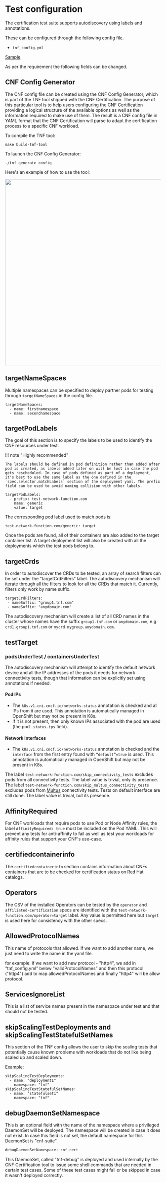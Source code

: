 <!-- markdownlint-disable code-block-style line-length no-bare-urls -->
# Test configuration

The certification test suite supports autodiscovery using labels and annotations.

These can be configured through the following config file.

- `tnf_config.yml`

[Sample](https://github.com/test-network-function/cnf-certification-test/blob/main/cnf-certification-test/tnf_config.yml)

As per the requirement the following fields can be changed.

## CNF Config Generator

The CNF config file can be created using the CNF Config Generator, which is part of the TNF tool shipped with the CNF Certification. The purpose of this particular tool is to help users configuring the CNF Certification providing a logical structure of the available options as well as the information required to make use of them. The result is a CNF config file in YAML format that the CNF Certification will parse to adapt the certification process to a specific CNF workload.

To compile the TNF tool:

```shell
make build-tnf-tool
```

To launch the CNF Config Generator:

```shell
./tnf generate config
```

Here's an example of how to use the tool:

<p align="left">
  <img width="600" src="../demo-config-2x.svg">
</p>

## targetNameSpaces

Multiple namespaces can be specified to deploy partner pods for testing through `targetNameSpaces` in the config file.

``` { .yaml .annotate }
targetNameSpaces:
  - name: firstnamespace
  - name: secondnamespace
```

## targetPodLabels

The goal of this section is to specify the labels to be used to identify the CNF resources under test.

!!! note "Highly recommended"

    The labels should be defined in pod definition rather than added after pod is created, as labels added later on will be lost in case the pod gets rescheduled. In case of pods defined as part of a deployment, it's best to use the same label as the one defined in the `spec.selector.matchLabels` section of the deployment yaml. The prefix field can be used to avoid naming collision with other labels.

``` { .yaml .annotate }
targetPodLabels:
  - prefix: test-network-function.com
    name: generic
    value: target
```

The corresponding pod label used to match pods is:

``` { .yaml .annotate }
test-network-function.com/generic: target
```

Once the pods are found, all of their containers are also added to the target container list. A target deployment list will also be created with all the deployments which the test pods belong to.

## targetCrds

In order to autodiscover the CRDs to be tested, an array of search filters can be set under the "targetCrdFilters" label. The autodiscovery mechanism will iterate through all the filters to look for all the CRDs that match it. Currently, filters only work by name suffix.

``` { .yaml .annotate }
targetCrdFilters:
 - nameSuffix: "group1.tnf.com"
 - nameSuffix: "anydomain.com"
```

The autodiscovery mechanism will create a list of all CRD names in the cluster whose names have the suffix `group1.tnf.com` or `anydomain.com`, e.g. `crd1.group1.tnf.com` or `mycrd.mygroup.anydomain.com`.

## testTarget

### podsUnderTest / containersUnderTest

The autodiscovery mechanism will attempt to identify the default network device and all the IP addresses of the pods it needs for network connectivity tests, though that information can be explicitly set using annotations if needed.

#### Pod IPs

- The `k8s.v1.cni.cncf.io/networks-status` annotation is checked and all IPs from it are used. This annotation is automatically managed in OpenShift but may not be present in K8s.
- If it is not present, then only known IPs associated with the pod are used (the pod `.status.ips` field).

#### Network Interfaces

- The `k8s.v1.cni.cncf.io/networks-status` annotation is checked and the `interface` from the first entry found with `“default”=true` is used. This annotation is automatically managed in OpenShift but may not be present in K8s.

The label `test-network-function.com/skip_connectivity_tests` excludes pods from all connectivity tests. The label value is trivial, only its presence.
The label `test-network-function.com/skip_multus_connectivity_tests` excludes pods from [Multus](https://github.com/k8snetworkplumbingwg/multus-cni) connectivity tests. Tests on default interface are still done. The label value is trivial, but its presence.

## AffinityRequired

For CNF workloads that require pods to use Pod or Node Affinity rules, the label `AffinityRequired: true` must be included on the Pod YAML. This will prevent any tests for anti-affinity to fail as well as test your workloads for affinity rules that support your CNF's use-case.

## certifiedcontainerinfo

The `certifiedcontainerinfo` section contains information about CNFs containers that are
to be checked for certification status on Red Hat catalogs.

## Operators

The CSV of the installed Operators can be tested by the `operator` and `affiliated-certification` specs are identified with the `test-network-function.com/operator=target`
label. Any value is permitted here but `target` is used here for consistency with the other specs.

## AllowedProtocolNames

This name of protocols that allowed.
If we want to add another name, we just need to write the name in the yaml file.

for example: if we want to add new protocol - "http4", we add in "tnf_config.yml"  below "validProtocolNames" and then this protocol ("http4") add to map allowedProtocolNames and finally "http4"  will be allow protocol.

## ServicesIgnoreList

This is a list of service names present in the namespace under test and that should not be tested.

## skipScalingTestDeployments and skipScalingTestStatefulSetNames

This section of the TNF config allows the user to skip the scaling tests that potentially cause known problems with workloads that do not like being scaled up and scaled down.

Example:

``` { .yaml .annotate }
skipScalingTestDeployments:
  - name: "deployment1"
    namespace: "tnf"
skipScalingTestStatefulSetNames:
  - name: "statefulset1"
    namespace: "tnf"
```

## debugDaemonSetNamespace

This is an optional field with the name of the namespace where a privileged DaemonSet will be deployed. The namespace will be created in case it does not exist. In case this field is not set, the default namespace for this DaemonSet is "cnf-suite".

```sh
debugDaemonSetNamespace: cnf-cert
```

This DaemonSet, called "tnf-debug" is deployed and used internally by the CNF Certification tool to issue some shell commands that are needed in certain test cases. Some of these test cases might fail or be skipped in case it wasn't deployed correctly.
